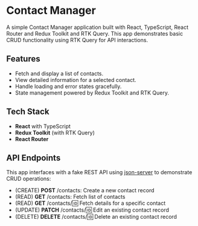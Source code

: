 # Contact Manager

A simple Contact Manager application built with React, TypeScript, React Router and Redux Toolkit and RTK Query. This app demonstrates basic CRUD functionality using RTK Query for API interactions.

## Features

- Fetch and display a list of contacts.
- View detailed information for a selected contact.
- Handle loading and error states gracefully.
- State management powered by Redux Toolkit and RTK Query.

## Tech Stack

- **React** with TypeScript
- **Redux Toolkit** (with RTK Query)
- **React Router**

## API Endpoints

This app interfaces with a fake REST API using [json-server](https://github.com/typicode/json-server) to demonstrate CRUD operations:

- (CREATE) **POST** /contacts: Create a new contact record
- (READ) **GET** /contacts: Fetch list of contacts
- (READ) **GET** /contacts/:id: Fetch details for a specific contact
- (UPDATE) **PATCH** /contacts/:id: Edit an existing contact record
- (DELETE) **DELETE** /contacts/:id: Delete an existing contact record
